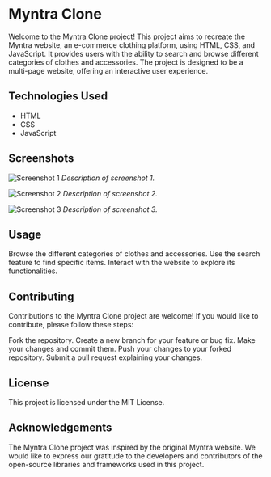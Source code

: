 # Myntra Clone

Welcome to the Myntra Clone project! This project aims to recreate the Myntra website, an e-commerce clothing platform, using HTML, CSS, and JavaScript. It provides users with the ability to search and browse different categories of clothes and accessories. The project is designed to be a multi-page website, offering an interactive user experience.

## Technologies Used
- HTML
- CSS
- JavaScript

## Screenshots

![Screenshot 1](screenshots/screenshot1.png)
*Description of screenshot 1.*

![Screenshot 2](screenshots/screenshot2.png)
*Description of screenshot 2.*

![Screenshot 3](screenshots/screenshot3.png)
*Description of screenshot 3.*

## Usage
Browse the different categories of clothes and accessories.
Use the search feature to find specific items.
Interact with the website to explore its functionalities.

## Contributing
Contributions to the Myntra Clone project are welcome! If you would like to contribute, please follow these steps:

Fork the repository.
Create a new branch for your feature or bug fix.
Make your changes and commit them.
Push your changes to your forked repository.
Submit a pull request explaining your changes.
## License
This project is licensed under the MIT License.

## Acknowledgements
The Myntra Clone project was inspired by the original Myntra website.
We would like to express our gratitude to the developers and contributors of the open-source libraries and frameworks used in this project.
